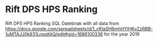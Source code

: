 # Rift DPS HPS Ranking
Rift DPS HPS Ranking
SQL Datebnak with all data from https://docs.google.com/spreadsheets/d/1_cKIaSH6mhHYlHKvZzRBB-1uMTAJJ0k831LrqxdjjtQ/edit#gid=1686100336 for the year 2019
